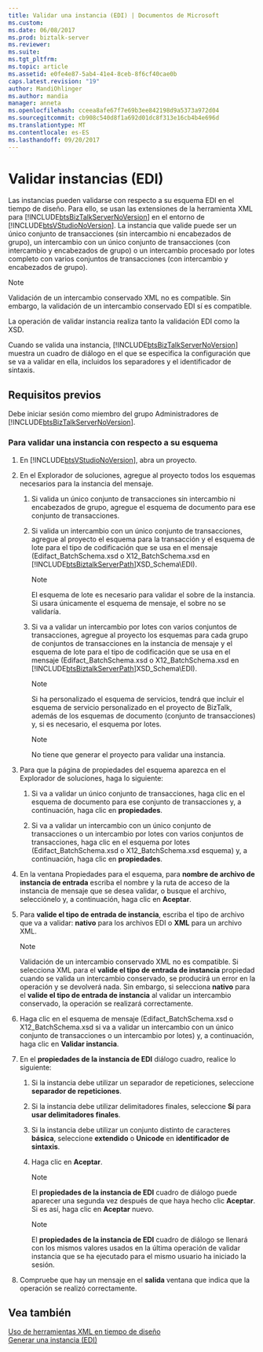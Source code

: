 ```yaml
---
title: Validar una instancia (EDI) | Documentos de Microsoft
ms.custom: 
ms.date: 06/08/2017
ms.prod: biztalk-server
ms.reviewer: 
ms.suite: 
ms.tgt_pltfrm: 
ms.topic: article
ms.assetid: e0fe4e87-5ab4-41e4-8ceb-8f6cf40cae0b
caps.latest.revision: "19"
author: MandiOhlinger
ms.author: mandia
manager: anneta
ms.openlocfilehash: cceea8afe67f7e69b3ee842198d9a5373a972d04
ms.sourcegitcommit: cb908c540d8f1a692d01dc8f313e16cb4b4e696d
ms.translationtype: MT
ms.contentlocale: es-ES
ms.lasthandoff: 09/20/2017
---
```

# <a name="validating-an-instance-edi"></a>Validar instancias (EDI)
Las instancias pueden validarse con respecto a su esquema EDI en el tiempo de diseño. Para ello, se usan las extensiones de la herramienta XML para [!INCLUDE[btsBizTalkServerNoVersion](../includes/btsbiztalkservernoversion-md.md)] en el entorno de [!INCLUDE[btsVStudioNoVersion](../includes/btsvstudionoversion-md.md)]. La instancia que valide puede ser un único conjunto de transacciones (sin intercambio ni encabezados de grupo), un intercambio con un único conjunto de transacciones (con intercambio y encabezados de grupo) o un intercambio procesado por lotes completo con varios conjuntos de transacciones (con intercambio y encabezados de grupo).  
  
> [!NOTE]
>  Validación de un intercambio conservado XML no es compatible. Sin embargo, la validación de un intercambio conservado EDI sí es compatible.  
  
 La operación de validar instancia realiza tanto la validación EDI como la XSD.  
  
 Cuando se valida una instancia, [!INCLUDE[btsBizTalkServerNoVersion](../includes/btsbiztalkservernoversion-md.md)] muestra un cuadro de diálogo en el que se especifica la configuración que se va a validar en ella, incluidos los separadores y el identificador de sintaxis.  
  
## <a name="prerequisites"></a>Requisitos previos  
 Debe iniciar sesión como miembro del grupo Administradores de [!INCLUDE[btsBizTalkServerNoVersion](../includes/btsbiztalkservernoversion-md.md)].  
  
### <a name="to-validate-an-instance-against-its-schema"></a>Para validar una instancia con respecto a su esquema  
  
1.  En [!INCLUDE[btsVStudioNoVersion](../includes/btsvstudionoversion-md.md)], abra un proyecto.  
  
2.  En el Explorador de soluciones, agregue al proyecto todos los esquemas necesarios para la instancia del mensaje.  
  
    1.  Si valida un único conjunto de transacciones sin intercambio ni encabezados de grupo, agregue el esquema de documento para ese conjunto de transacciones.  
  
    2.  Si valida un intercambio con un único conjunto de transacciones, agregue al proyecto el esquema para la transacción y el esquema de lote para el tipo de codificación que se usa en el mensaje (Edifact_BatchSchema.xsd o X12_BatchSchema.xsd en [!INCLUDE[btsBiztalkServerPath](../includes/btsbiztalkserverpath-md.md)]XSD_Schema\EDI).  
  
        > [!NOTE]
        >  El esquema de lote es necesario para validar el sobre de la instancia. Si usara únicamente el esquema de mensaje, el sobre no se validaría.  
  
    3.  Si va a validar un intercambio por lotes con varios conjuntos de transacciones, agregue al proyecto los esquemas para cada grupo de conjuntos de transacciones en la instancia de mensaje y el esquema de lote para el tipo de codificación que se usa en el mensaje (Edifact_BatchSchema.xsd o X12_BatchSchema.xsd en [!INCLUDE[btsBiztalkServerPath](../includes/btsbiztalkserverpath-md.md)]XSD_Schema\EDI).  
  
        > [!NOTE]
        >  Si ha personalizado el esquema de servicios, tendrá que incluir el esquema de servicio personalizado en el proyecto de BizTalk, además de los esquemas de documento (conjunto de transacciones) y, si es necesario, el esquema por lotes.  
  
        > [!NOTE]
        >  No tiene que generar el proyecto para validar una instancia.  
  
3.  Para que la página de propiedades del esquema aparezca en el Explorador de soluciones, haga lo siguiente:  
  
    1.  Si va a validar un único conjunto de transacciones, haga clic en el esquema de documento para ese conjunto de transacciones y, a continuación, haga clic en **propiedades**.  
  
    2.  Si va a validar un intercambio con un único conjunto de transacciones o un intercambio por lotes con varios conjuntos de transacciones, haga clic en el esquema por lotes (Edifact_BatchSchema.xsd o X12_BatchSchema.xsd esquema) y, a continuación, haga clic en **propiedades**.  
  
4.  En la ventana Propiedades para el esquema, para **nombre de archivo de instancia de entrada** escriba el nombre y la ruta de acceso de la instancia de mensaje que se desea validar, o busque el archivo, selecciónelo y, a continuación, haga clic en **Aceptar**.  
  
5.  Para **valide el tipo de entrada de instancia**, escriba el tipo de archivo que va a validar: **nativo** para los archivos EDI o **XML** para un archivo XML.  
  
    > [!NOTE]
    >  Validación de un intercambio conservado XML no es compatible. Si selecciona XML para el **valide el tipo de entrada de instancia** propiedad cuando se valida un intercambio conservado, se producirá un error en la operación y se devolverá nada. Sin embargo, si selecciona **nativo** para el **valide el tipo de entrada de instancia** al validar un intercambio conservado, la operación se realizará correctamente.  
  
6.  Haga clic en el esquema de mensaje (Edifact_BatchSchema.xsd o X12_BatchSchema.xsd si va a validar un intercambio con un único conjunto de transacciones o un intercambio por lotes) y, a continuación, haga clic en **Validar instancia**.  
  
7.  En el **propiedades de la instancia de EDI** diálogo cuadro, realice lo siguiente:  
  
    1.  Si la instancia debe utilizar un separador de repeticiones, seleccione **separador de repeticiones**.  
  
    2.  Si la instancia debe utilizar delimitadores finales, seleccione **Sí** para **usar delimitadores finales**.  
  
    3.  Si la instancia debe utilizar un conjunto distinto de caracteres **básica**, seleccione **extendido** o **Unicode** en **identificador de sintaxis**.  
  
    4.  Haga clic en **Aceptar**.  
  
        > [!NOTE]
        >  El **propiedades de la instancia de EDI** cuadro de diálogo puede aparecer una segunda vez después de que haya hecho clic **Aceptar**. Si es así, haga clic en **Aceptar** nuevo.  
  
        > [!NOTE]
        >  El **propiedades de la instancia de EDI** cuadro de diálogo se llenará con los mismos valores usados en la última operación de validar instancia que se ha ejecutado para el mismo usuario ha iniciado la sesión.  
  
8.  Compruebe que hay un mensaje en el **salida** ventana que indica que la operación se realizó correctamente.  
  
## <a name="see-also"></a>Vea también  
 [Uso de herramientas XML en tiempo de diseño](../core/using-design-time-xml-tools.md)   
 [Generar una instancia (EDI)](../core/generating-an-instance-edi.md)